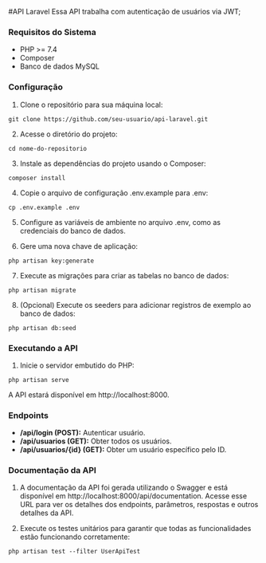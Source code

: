 #API Laravel
Essa API trabalha com autenticação de usuários via JWT;

### Requisitos do Sistema
- PHP >= 7.4
- Composer
- Banco de dados MySQL
### Configuração
1.  Clone o repositório para sua máquina local:


`git clone https://github.com/seu-usuario/api-laravel.git`

2.  Acesse o diretório do projeto:


`cd nome-do-repositorio`

3. Instale as dependências do projeto usando o Composer:

`composer install`

4. Copie o arquivo de configuração .env.example para .env:

`cp .env.example .env`

5.   Configure as variáveis de ambiente no arquivo .env, como as credenciais do banco de dados.

6.  Gere uma nova chave de aplicação:

`php artisan key:generate`

7.  Execute as migrações para criar as tabelas no banco de dados:

`php artisan migrate`

8.  (Opcional) Execute os seeders para adicionar registros de exemplo ao banco de dados:

`php artisan db:seed`

### Executando a API
1. Inicie o servidor embutido do PHP:

`php artisan serve`

A API estará disponível em http://localhost:8000.

### Endpoints
- **/api/login (POST):** Autenticar usuário.
- **/api/usuarios (GET):** Obter todos os usuários.
- **/api/usuarios/{id} (GET):** Obter um usuário específico pelo ID.

### Documentação da API
1. A documentação da API foi gerada utilizando o Swagger e está disponível em http://localhost:8000/api/documentation. Acesse esse URL para ver os detalhes dos endpoints, parâmetros, respostas e outros detalhes da API.

2. Execute os testes unitários para garantir que todas as funcionalidades estão funcionando corretamente:

`php artisan test --filter UserApiTest`
